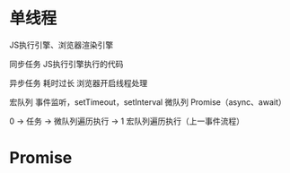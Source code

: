 # 单线程

JS执行引擎、浏览器渲染引擎

同步任务 JS执行引擎执行的代码

异步任务 耗时过长 浏览器开启线程处理

宏队列 事件监听，setTimeout，setInterval
微队列 Promise（async、await）


0 -> 任务 -> 微队列遍历执行 -> 1 宏队列遍历执行（上一事件流程）

# Promise

